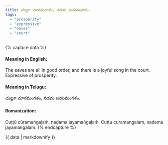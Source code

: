 ```yaml
---
title: చుట్టూ చూరమంగళం, నడమ జయమంగళం.
tags:
  - "prosperity"
  - "expressive"
  - "eaves"
  - "court"
---
```


{% capture data %}
#### Meaning in English:
The eaves are all in good order, and there is a joyful song in the court.
Expressive of prosperity.

#### Meaning in Telugu:
చుట్టూ చూరమంగళం, నడమ జయమంగళం.

#### Romanization:
Cuṭṭū cūramaṅgaḷaṁ, naḍama jayamaṅgaḷaṁ.
Cuttu curamangalam, nadama jayamangalam.
{% endcapture %}

{{ data | markdownify }}

